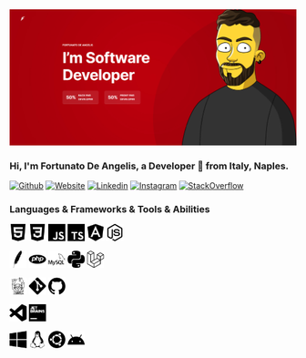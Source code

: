<img src="https://github.com/fortunatodeangelis/fortunatodeangelis/blob/master/header.PNG" alt="fortunatodeangelis_header">


<!-- Your title -->
### Hi, I'm Fortunato De Angelis, a Developer 🚀 from Italy, Naples.

<!-- Your badges
You can use the website to generate badges: https://shields.io/
-->
[![Github](https://img.shields.io/badge/-Github-000?style=flat&logo=Github&logoColor=white)](https://github.com/fortunatodeangelis)
[![Website](https://img.shields.io/badge/Website-3b5998?style=flat-square&logo=google-chrome&logoColor=white)](https://www.fobos.it)
[![Linkedin](https://img.shields.io/badge/-LinkedIn-blue?style=flat&logo=Linkedin&logoColor=white)](https://www.linkedin.com/in/fortunatodeangelis/)
[![Instagram](https://img.shields.io/badge/-Instagram-c13584?style=flat&labelColor=c13584&logo=instagram&logoColor=white)](https://www.instagram.com/fobos87/)
[![StackOverflow](https://img.shields.io/badge/-StackOverflow-f48024?style=flat&labelColor=f48024&logo=stackoverflow&logoColor=white)](https://stackoverflow.com/users/10026757/fobos)

### Languages & Frameworks & Tools & Abilities
<img src='https://github.com/fortunatodeangelis/fortunatodeangelis/blob/master/html5.svg' width='30'/> <img src='https://github.com/fortunatodeangelis/fortunatodeangelis/blob/master/css3.svg' width='30'/> <img src='https://github.com/fortunatodeangelis/fortunatodeangelis/blob/master/javascript.svg' width='30'/> <img src='https://github.com/fortunatodeangelis/fortunatodeangelis/blob/master/typescript.svg' width='30'/> <img src='https://github.com/fortunatodeangelis/fortunatodeangelis/blob/master/angular.svg' width='30'/> <img src='https://github.com/fortunatodeangelis/fortunatodeangelis/blob/master/node-dot-js.svg' width='30'/>

<img src='https://github.com/fortunatodeangelis/fortunatodeangelis/blob/master/apache.svg' width='30'/> <img src='https://github.com/fortunatodeangelis/fortunatodeangelis/blob/master/php.svg' width='30'/> <img src='https://github.com/fortunatodeangelis/fortunatodeangelis/blob/master/mysql.svg' width='30'/> <img src='https://github.com/fortunatodeangelis/fortunatodeangelis/blob/master/python.svg' width='30'/> <img src='https://github.com/fortunatodeangelis/fortunatodeangelis/blob/master/laravel.svg' width='30'/>

<img src='https://github.com/fortunatodeangelis/fortunatodeangelis/blob/master/composer.svg' width='30'/> <img src='https://github.com/fortunatodeangelis/fortunatodeangelis/blob/master/git.svg' width='30'/> 
<img src='https://github.com/fortunatodeangelis/fortunatodeangelis/blob/master/github.svg' width='30'/>

<img src='https://github.com/fortunatodeangelis/fortunatodeangelis/blob/master/visualstudiocode.svg' width='30'/> <img src='https://github.com/fortunatodeangelis/fortunatodeangelis/blob/master/jetbrains.svg' width='30'/>

<img src='https://github.com/fortunatodeangelis/fortunatodeangelis/blob/master/windows.svg' width='30'/> <img src='https://github.com/fortunatodeangelis/fortunatodeangelis/blob/master/linux.svg' width='30'/> <img src='https://github.com/fortunatodeangelis/fortunatodeangelis/blob/master/ubuntu.svg' width='30'/>
<img src='https://github.com/fortunatodeangelis/fortunatodeangelis/blob/master/android.svg' width='30'/> 
